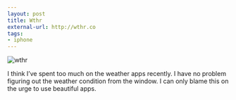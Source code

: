 ```yaml
---
layout: post
title: Wthr
external-url: http://wthr.co
tags:
- iphone
---
```

![wthr](http://images.sayzlim.net/2012/07/wthr.jpg "wthr")

I think I’ve spent too much on the weather apps recently. I have no problem figuring out the weather condition from the window. I can only blame this on the urge to use beautiful apps.